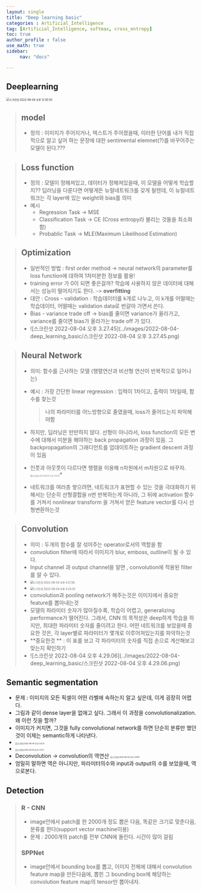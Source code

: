 ```yaml
---
layout: single
title: "Deep learning basic"
categories : Artificial_Intelligence
tag: [Artificial_Intelligence, softmax, cross_entropy]
toc: true
author_profile : false
use_math: true
sidebar:
     nav: "docs"

---
```


## Deeplearning


<img src="../images/2022-08-04-deep_learning_basic/스크린샷 2022-08-04 오후 12.50.50.png" alt="스크린샷 2022-08-04 오후 12.50.50" style="zoom:50%;" />

> ## model
>
> * 정의 : 이미지가 주어지거나, 텍스트가 주어졌을때, 이러한 단어를 내가 직접적으로 알고 싶어 하는 문장에 대한 sentimental elemnet(?)를 바꾸어주는 모델이 된다.???

> ## Loss function
>
> * 정의 : 모델이 정해져있고, 데이터가 정해져있을때, 이 모델을 어떻게 학습할지?? 딥러닝을 다룬다면 어떻게든 뉴럴네트워크를 갖게 될텐데, 이 뉴럴네트워크는 각 layer에 있는 weight와 bias를 의미 
> * 예시
>   * Regression Task -> MSE
>   * Classification Task -> CE (Cross entropy라 불리는 것들을 최소화함)
>   * Probablic Task -> MLE(Maximum Likelihood Estimation)

> ## Optimization 
>
> * 일반적인 방법 : first order method -> neural network의 parameter를 loss function에 대하여 1차미분한 정보를 활용!
> * training error 가 0이 되면 좋은걸까? 학습에 사용하지 않은 데이터에 대해서는 성능이 떨어지기도 한다. -> **overfitting**
> * 대안 : Cross - validation : 학습데이터를 k개로 나누고, 이 k개를 어떨때는 학습데이터, 어떨때는 validation data로 번갈아 가면서 쓴다.
> * Bias - variance trade off -> bias를 줄이면 variance가 올라가고, variance를 줄이면 bias가 올라가는 trade off 가 있다. 
> * ![스크린샷 2022-08-04 오후 3.27.45](../images/2022-08-04-deep_learning_basic/스크린샷 2022-08-04 오후 3.27.45.png)

> ## Neural Network
>
> * 의미: 함수를 근사하는 모델 (행렬연산과 비선형 연산이 반복적으로 일어나는)
>
> * 예시 : 가장 간단한 linear regression : 입력이 1차이고, 출력이 1차일때, 함수를 찾는것
>
>   >나의 파라미터를 어느방향으로 줄였을때, loss가 줄어드는지 파악해야함 
>
> * 하지만, 딥러닝은 만만하지 않다. 선형이 아니라서, loss function의 모든 변수에 대해서 미분을 해야하는 back propagation 과정이 있음. 그 backpropagation의 그래디언트를 업데이트하는 gradient descent 과정이 있음 
>
> * 인풋과 아웃풋이 다르다면 행렬을 이용해 n차원에서 m차원으로 바꾸자.<img src="../images/2022-08-04-deep_learning_basic/스크린샷 2022-08-04 오후 2.55.55.png" alt="스크린샷 2022-08-04 오후 2.55.55" style="zoom:33%;" />*
>
> * 네트워크를 여러층 쌓으려면, 네트워크가 표현할 수 있는 것을 극대화하기 위해서는 단순히 선형결합을 n번 반복하는게 아니라, 그 뒤에 activation 함수를 거쳐서 nonlinear transform 을 거쳐서 얻은 feature vector를 다시 선형변환하는것 

>
>
>## Convolution
>
>* 의미 : 두개의 함수를 잘 섞어주는 operator로서의 역할을 함 
>* convolution filter에 따라서 이미지가 blur, emboss, outline이 될 수 있다.
>* Input channel 과 output channel을 알면 , convolution에 적용된 filter를 알 수 있다. 
>* <img src="../images/2022-08-04-deep_learning_basic/스크린샷 2022-08-04 오후 4.21.56.png" alt="스크린샷 2022-08-04 오후 4.21.56" style="zoom:50%;" />
>* <img src="../images/2022-08-04-deep_learning_basic/스크린샷 2022-08-04 오후 4.24.33.png" alt="스크린샷 2022-08-04 오후 4.24.33" style="zoom:50%;" />
>* convolution과 pooling network가 해주는것은 이미지에서 중요한 feature를 뽑아내는것 
>* 모델의 파라미터 숫자가 많아질수록, 학습이 어렵고, generalizing performance가 떨어진다. 그래서, CNN 의 목적성은 deep하게 학습을 하지만, 최대한 파라미터 숫자를 줄이려고 한다. 어떤 네트워크를 보았을때 중요한 것은, 각 layer별로 파라미터가 몇개로 이루어져있는지를 파악하는것 
>*  **중요한것 ** : 이 표를 보고 각 파라미터의 숫자를 직접 손으로 계산해보고 맞는지 확인하기 
>* ![스크린샷 2022-08-04 오후 4.29.06](../images/2022-08-04-deep_learning_basic/스크린샷 2022-08-04 오후 4.29.06.png)





## Semantic segmentation

* 문제 : 이미지의 모든 픽셀이 어떤 라벨에 속하는지 알고 싶은데, 이게 굉장히 어렵다. 
* 그림과 같이 dense layer을 없애고 싶다. 그래서 이 과정을 convolutionalization. 왜 이런 짓을 할까? 
* 이미지가 커지면, 그것을 fully convolutional network를 하면 단순히 분류만 했던 것이 이제는 semantic하게 나타낸다. 
* <img src="../images/2022-08-04-deep_learning_basic/스크린샷 2022-08-04 오후 5.32.13.png" alt="스크린샷 2022-08-04 오후 5.32.13" style="zoom:33%;" />
* <img src="../images/2022-08-04-deep_learning_basic/스크린샷 2022-08-04 오후 5.31.17.png" alt="스크린샷 2022-08-04 오후 5.31.17" style="zoom:33%;" />
* Deconvolution -> convolution의 역연산 <img src="../images/2022-08-04-deep_learning_basic/스크린샷 2022-08-04 오후 5.39.19.png" alt="스크린샷 2022-08-04 오후 5.39.19" style="zoom:33%;" />
* 엄밀히 말하면 역은 아니지만, 파라미터의수와 input과 output의 수를 보았을때, 역으로본다. 



## Detection

> ### R - CNN
>
> * image안에서 patch를 한 2000개 정도 뽑은 다음, 똑같은 크기로 맞춘다음, 분류를 한다(support vector machine이용)
> * 문제 : 2000개의 patch를 전부 CNN에 돌린다. 시간이 많이 걸림
>
> ### SPPNet
>
> * image안에서 bounding box를 뽑고, 이미지 전체에 대해서 convolution feature map을 만든다음에,  뽑힌 그 bounding box에 해당하는 convolution feature map의 tensor만 뽑아내자. 